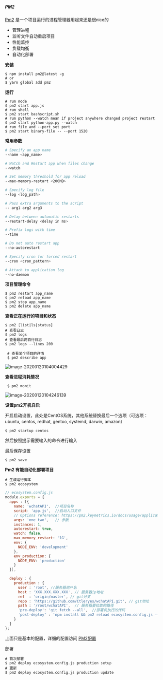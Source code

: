 


##### PM2

[Pm2](https://pm2.keymetrics.io/) 是一个项目运行的进程管理器用起来还是很nice的

- 管理进程
- 监听文件自动重启项目
- 性能监控
- 负载均衡
- 自动化部署



**安装**

```shell
$ npm install pm2@latest -g
# or
$ yarn global add pm2
```



**运行**

```shell
# run node 
$ pm2 start app.js
# run shell
$ pm2 start bashscript.sh
# run python --watch mean if project anywhere changed project restart
$ pm2 start python-app.py --watch
# run file and --port set port 
$ pm2 start binary-file -- --port 1520
```



**常用参数**

```sh
# Specify an app name
--name <app_name>

# Watch and Restart app when files change
--watch

# Set memory threshold for app reload
--max-memory-restart <200MB>

# Specify log file
--log <log_path>

# Pass extra arguments to the script
-- arg1 arg2 arg3

# Delay between automatic restarts
--restart-delay <delay in ms>

# Prefix logs with time
--time

# Do not auto restart app
--no-autorestart

# Specify cron for forced restart
--cron <cron_pattern>

# Attach to application log
--no-daemon
```



**项目管理命令**

```shell
$ pm2 restart app_name
$ pm2 reload app_name
$ pm2 stop app_name
$ pm2 delete app_name 
```



**查看正在运行的项目和状态**

```shell
$ pm2 [list|ls|status]
# 查看日志
$ pm2 logs
# 查看最后两百行日志
$ pm2 logs --lines 200
```

```shell
 # 查看某个项目的详情
 $ pm2 describe app
```

![image-20200120104004429](https://c18e-1257416358.cos.accelerate.myqcloud.com/uPic/image-20200120104004429.png)



**查看进程消耗情况**

```shell
 $ pm2 monit
```

![image-20200120104246139](https://c18e-1257416358.cos.accelerate.myqcloud.com/uPic/image-20200120104246139.png)

**设置pm2开机自启**

开启启动设置，此处是CentOS系统，其他系统替换最后一个选项（可选项：ubuntu, centos, redhat, gentoo, systemd, darwin, amazon）

```shell
$ pm2 startup centos 
```

然后按照提示需要输入的命令进行输入

最后保存设置

```shell
$ pm2 save
```

**Pm2 有能自动化部署项目**

```shell
# 生成运行脚本
$ pm2 ecosystem

```

```javascript
// ecosystem.config.js
module.exports = {
  apps : [{
    name: 'wchatAPI',  //项目名称
    script: 'app.js',  //启动入口文件
    // Options reference: https://pm2.keymetrics.io/docs/usage/application-declaration/
    args: 'one two',   // 参数
    instances: 1,       
    autorestart: true, 
    watch: false, 
    max_memory_restart: '1G',
    env: {
      NODE_ENV: 'development'
    },
    env_production: {
      NODE_ENV: 'production'
    }
  }],

  deploy : {
    production : {
      user : 'root', //服务器用户名
      host : 'XXX.XXX.XXX.XXX', // 服务器ip地址
      ref  : 'origin/master', // git分支
      repo : 'https://github.com/Ctleryes/wchatAPI.git', // git地址
      path : '/root/wchatAPI',  // 服务器要拉取的路径
      'pre-deploy': 'git fetch --all',  //部署前执行的代码
      'post-deploy' : 'npm install && pm2 reload ecosystem.config.js --env production'
    }
  }
};

```

上面只是基本的配置，详细的配置访问 [PM2配置](https://pm2.keymetrics.io/docs/usage/application-declaration/)

部署

```shell
# 首次部署
$ pm2 deploy ecosystem.config.js production setup
# 更新
$ pm2 deploy ecosystem.config.js production update
```



